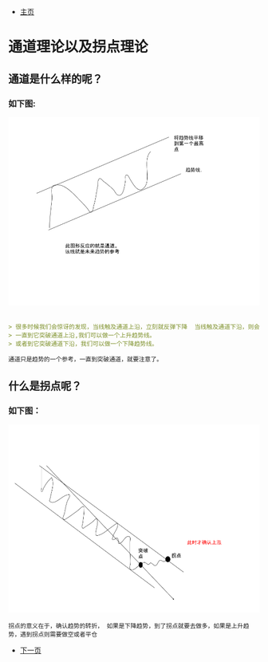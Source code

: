
- [主页](../README.md)

# 通道理论以及拐点理论

## 通道是什么样的呢？

### 如下图:
![Image](../assets/img/通道线.png)

```markdown

> 很多时候我们会惊讶的发现，当线触及通道上沿，立刻就反弹下降  当线触及通道下沿，则会立刻反弹向上。
> 一直到它突破通道上沿,我们可以做一个上升趋势线。
> 或者到它突破通道下沿，我们可以做一个下降趋势线。
```

`通道只是趋势的一个参考，一直到突破通道，就要注意了。`

## 什么是拐点呢？

### 如下图：
![Image](../assets/img/拐点.png)

`拐点的意义在于，确认趋势的转折， 如果是下降趋势，到了拐点就要去做多，如果是上升趋势，遇到拐点则需要做空或者平仓`


- [下一页](./什么是趋势中的形态.md)